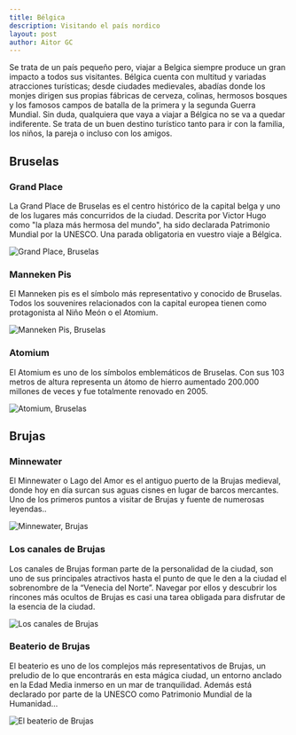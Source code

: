 ```yaml
---
title: Bélgica
description: Visitando el país nordico
layout: post
author: Aitor GC
---
```


Se trata de un país pequeño pero, viajar a Belgica siempre produce un gran impacto a todos sus visitantes. Bélgica cuenta con multitud y variadas atracciones turísticas; desde ciudades medievales, abadías donde los monjes dirigen sus propias fábricas de cerveza, colinas, hermosos bosques y los famosos campos de batalla de la primera y la segunda Guerra Mundial. Sin duda, qualquiera que vaya a viajar a Bélgica no se va a quedar indiferente. Se trata de un buen destino turístico tanto para ir con la familia, los niños, la pareja o incluso con los amigos.

## Bruselas

### Grand Place

La Grand Place de Bruselas es el centro histórico de la capital belga y uno de los lugares más concurridos de la ciudad. Descrita por Victor Hugo como "la plaza más hermosa del mundo", ha sido declarada Patrimonio Mundial por la UNESCO. Una parada obligatoria en vuestro viaje a Bélgica.

![Grand Place, Bruselas](/jekyllexample/assets/images/belgica/grand_place.jpg)

### Manneken Pis

El Manneken pis es el símbolo más representativo y conocido de Bruselas. Todos los souvenires relacionados con la capital europea tienen como protagonista al Niño Meón o el Atomium.

![Manneken Pis, Bruselas](/jekyllexample/assets/images/belgica/manneken_pis.jpg)

### Atomium

El Atomium es uno de los símbolos emblemáticos de Bruselas. Con sus 103 metros de altura representa un átomo de hierro aumentado 200.000 millones de veces y fue totalmente renovado en 2005.

![Atomium, Bruselas](/jekyllexample/assets/images/belgica/atomium.jpg)

## Brujas

### Minnewater

El Minnewater o Lago del Amor es el antiguo puerto de la Brujas medieval, donde hoy en día surcan sus aguas cisnes en lugar de barcos mercantes. Uno de los primeros puntos a visitar de Brujas y fuente de numerosas leyendas..

![Minnewater, Brujas](/jekyllexample/assets/images/belgica/minnewater.jpg)

### Los canales de Brujas

Los canales de Brujas forman parte de la personalidad de la ciudad, son uno de sus principales atractivos hasta el punto de que le den a la ciudad el sobrenombre de la “Venecia del Norte”. Navegar por ellos y descubrir los rincones más ocultos de Brujas es casi una tarea obligada para disfrutar de la esencia de la ciudad.

![Los canales de Brujas](/jekyllexample/assets/images/belgica/canales_brujas.jpg)

### Beaterio de Brujas

El beaterio es uno de los complejos más representativos de Brujas, un preludio de lo que encontrarás en esta mágica ciudad, un entorno anclado en la Edad Media inmerso en un mar de tranquilidad. Además está declarado por parte de la UNESCO como Patrimonio Mundial de la Humanidad...

![El beaterio de Brujas](/jekyllexample/assets/images/belgica/beguinario.jpg)
